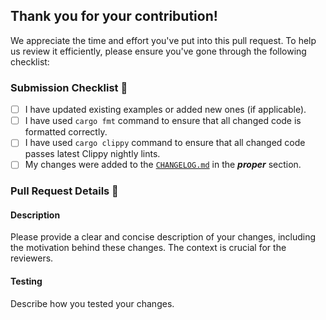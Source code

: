 ## Thank you for your contribution!

We appreciate the time and effort you've put into this pull request.
To help us review it efficiently, please ensure you've gone through the following checklist:

### Submission Checklist 📝
- [ ] I have updated existing examples or added new ones (if applicable).
- [ ] I have used `cargo fmt` command to ensure that all changed code is formatted correctly.
- [ ] I have used `cargo clippy` command to ensure that all changed code passes latest Clippy nightly lints.
- [ ] My changes were added to the [`CHANGELOG.md`](https://github.com/esp-rs/esp-idf-svc/blob/main/esp-idf-svc/CHANGELOG.md) in the **_proper_** section.

### Pull Request Details 📖

#### Description
Please provide a clear and concise description of your changes, including the motivation behind these changes. The context is crucial for the reviewers.

#### Testing
Describe how you tested your changes.